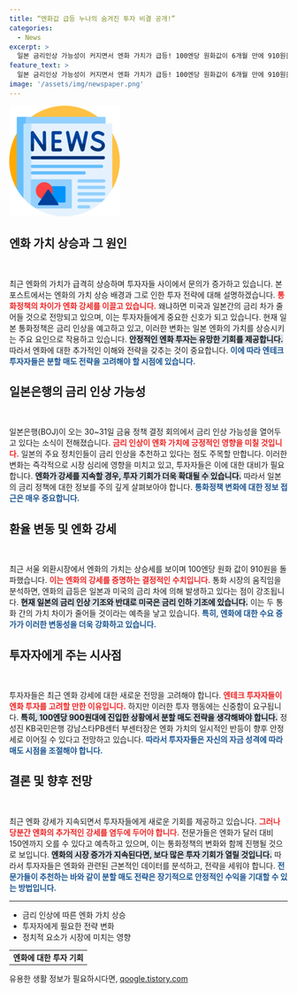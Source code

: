 ```yaml
---
title: “엔화값 급등 누나의 숨겨진 투자 비결 공개!”
categories:
  - News
excerpt: >
  일본 금리인상 가능성이 커지면서 엔화 가치가 급등! 100엔당 원화값이 6개월 만에 910원을 넘어서며 투자자에게 새로운 기회를 제공합니다. 엔화 강세의 흐름 속에서 분할 매도가 필요하다는 전문가의 조언에 주목하세요!
feature_text: >
  일본 금리인상 가능성이 커지면서 엔화 가치가 급등! 100엔당 원화값이 6개월 만에 910원을 넘어서며 투자자에게 새로운 기회를 제공합니다. 엔화 강세의 흐름 속에서 분할 매도가 필요하다는 전문가의 조언에 주목하세요!
image: '/assets/img/newspaper.png'
---
```


<p><img src="/assets/img/newspaper.png" alt="kimp 속보" /></p>

<h2 data-ke-size="size26">엔화 가치 상승과 그 원인</h2>

<p data-ke-size="size16">&nbsp;</p><p data-ke-size="size16">최근 엔화의 가치가 급격히 상승하며 투자자들 사이에서 문의가 증가하고 있습니다. 본 포스트에서는 엔화의 가치 상승 배경과 그로 인한 투자 전략에 대해 설명하겠습니다. <b><span style="color: #ee2323;">통화정책의 차이가 엔화 강세를 이끌고 있습니다.</span></b> 왜냐하면 미국과 일본간의 금리 차가 줄어들 것으로 전망되고 있으며, 이는 투자자들에게 중요한 신호가 되고 있습니다. 현재 일본 통화정책은 금리 인상을 예고하고 있고, 이러한 변화는 일본 엔화의 가치를 상승시키는 주요 요인으로 작용하고 있습니다. <b><span style="background-color: #21538527;">안정적인 엔화 투자는 유망한 기회를 제공합니다.</span></b> 따라서 엔화에 대한 추가적인 이해와 전략을 갖추는 것이 중요합니다. <b><span style="color: #1a5490;">이에 따라 엔테크 투자자들은 분할 매도 전략을 고려해야 할 시점에 있습니다.</span></b></p>

<h2 data-ke-size="size26">일본은행의 금리 인상 가능성</h2>

<p data-ke-size="size16">&nbsp;</p><p data-ke-size="size16">일본은행(BOJ)이 오는 30~31일 금융 정책 결정 회의에서 금리 인상 가능성을 열어두고 있다는 소식이 전해졌습니다. <b><span style="color: #ee2323;">금리 인상이 엔화 가치에 긍정적인 영향을 미칠 것입니다.</span></b> 일본의 주요 정치인들이 금리 인상을 추천하고 있다는 점도 주목할 만합니다. 이러한 변화는 즉각적으로 시장 심리에 영향을 미치고 있고, 투자자들은 이에 대한 대비가 필요합니다. <b><span style="background-color: #21538527;">엔화가 강세를 지속할 경우, 투자 기회가 더욱 확대될 수 있습니다.</span></b> 따라서 일본의 금리 정책에 대한 정보를 주의 깊게 살펴보아야 합니다. <b><span style="color: #1a5490;">통화정책 변화에 대한 정보 접근은 매우 중요합니다.</span></b></p>

<h2 data-ke-size="size26">환율 변동 및 엔화 강세</h2>

<p data-ke-size="size16">&nbsp;</p><p data-ke-size="size16">최근 서울 외환시장에서 엔화의 가치는 상승세를 보이며 100엔당 원화 값이 910원을 돌파했습니다. <b><span style="color: #ee2323;">이는 엔화의 강세를 증명하는 결정적인 수치입니다.</span></b> 통화 시장의 움직임을 분석하면, 엔화의 급등은 일본과 미국의 금리 차에 의해 발생하고 있다는 점이 강조됩니다. <b><span style="background-color: #21538527;">현재 일본의 금리 인상 기조와 반대로 미국은 금리 인하 기조에 있습니다.</span></b> 이는 두 통화 간의 가치 차이가 줄어들 것이라는 예측을 낳고 있습니다. <b><span style="color: #1a5490;">특히, 엔화에 대한 수요 증가가 이러한 변동성을 더욱 강화하고 있습니다.</span></b></p>

<h2 data-ke-size="size26">투자자에게 주는 시사점</h2>

<p data-ke-size="size16">&nbsp;</p><p data-ke-size="size16">투자자들은 최근 엔화 강세에 대한 새로운 전망을 고려해야 합니다. <b><span style="color: #ee2323;">엔테크 투자자들이 엔화 투자를 고려할 만한 이유입니다.</span></b> 하지만 이러한 투자 행동에는 신중함이 요구됩니다. <b><span style="background-color: #21538527;">특히, 100엔당 900원대에 진입한 상황에서 분할 매도 전략을 생각해봐야 합니다.</span></b> 정성진 KB국민은행 강남스타PB센터 부센터장은 엔화 가치의 일시적인 반등이 향후 안정세로 이어질 수 있다고 전망하고 있습니다. <b><span style="color: #1a5490;">따라서 투자자들은 자신의 자금 성격에 따라 매도 시점을 조절해야 합니다.</span></b></p>

<h2 data-ke-size="size26">결론 및 향후 전망</h2>

<p data-ke-size="size16">&nbsp;</p><p data-ke-size="size16">최근 엔화 강세가 지속되면서 투자자들에게 새로운 기회를 제공하고 있습니다. <b><span style="color: #ee2323;">그러나 당분간 엔화의 추가적인 강세를 염두에 두어야 합니다.</span></b> 전문가들은 엔화가 달러 대비 150엔까지 오를 수 있다고 예측하고 있으며, 이는 통화정책의 변화와 함께 진행될 것으로 보입니다. <b><span style="background-color: #21538527;">엔화의 시장 증가가 지속된다면, 보다 많은 투자 기회가 열릴 것입니다.</span></b> 따라서 투자자들은 엔화와 관련된 근본적인 데이터를 분석하고, 전략을 세워야 합니다. <b><span style="color: #1a5490;">전문가들이 추천하는 바와 같이 분할 매도 전략은 장기적으로 안정적인 수익을 기대할 수 있는 방법입니다.</span></b></p> 

<hr>

<ul>
  <li>금리 인상에 따른 엔화 가치 상승</li>
  <li>투자자에게 필요한 전략 변화</li>
  <li>정치적 요소가 시장에 미치는 영향</li>
</ul>

<table>
  <tr>
    <td style="text-align: center; height: 17px;"><b>엔화에 대한 투자 기회</b></td>
  </tr>
</table>
유용한 생활 정보가 필요하시다면, <a href="https://qoogle.tistory.com" rel="dofollow">qoogle.tistory.com</a>



